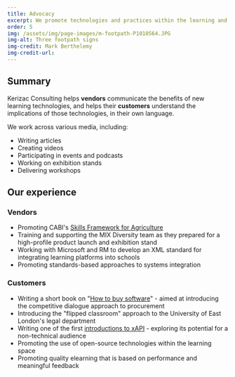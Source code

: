 ```yaml
---
title: Advocacy
excerpt: We promote technologies and practices within the learning and knowledge domains that can make real differences
order: 5
img: /assets/img/page-images/m-footpath-P1010564.JPG
img-alt: Three footpath signs
img-credit: Mark Berthelemy
img-credit-url: 
---
```

## Summary

Kerizac Consulting helps **vendors** communicate the benefits of new learning technologies, and helps their **customers** understand the implications of those technologies, in their own language.

We work across various media, including:

- Writing articles
- Creating videos
- Participating in events and podcasts
- Working on exhibition stands
- Delivering workshops

## Our experience

### Vendors

- Promoting CABI's <a href="https://agricultureskills.org/" target="_blank">Skills Framework for Agriculture</a>
- Training and supporting the MIX Diversity team as they prepared for a high-profile product launch and exhibition stand
-  Working with Microsoft and RM to develop an XML standard for integrating learning platforms into schools
- Promoting standards-based approaches to systems integration

### Customers

- Writing a short book on "<a href="https://leanpub.com/howtobuysoftware" target="_blank">How to buy software</a>" - aimed at introducing the competitive dialogue approach to procurement
- Introducing the "flipped classroom" approach to the University of East London's legal department
- Writing one of the first <a href="https://www.slideshare.net/slideshow/exploring-the-potential-of-the-xapi-aka-tin-can-api/35792471" target="_blank">introductions to xAPI</a> - exploring its potential for a non-technical audience
- Promoting the use of open-source technologies within the learning space
- Promoting quality elearning that is based on performance and meaningful feedback
